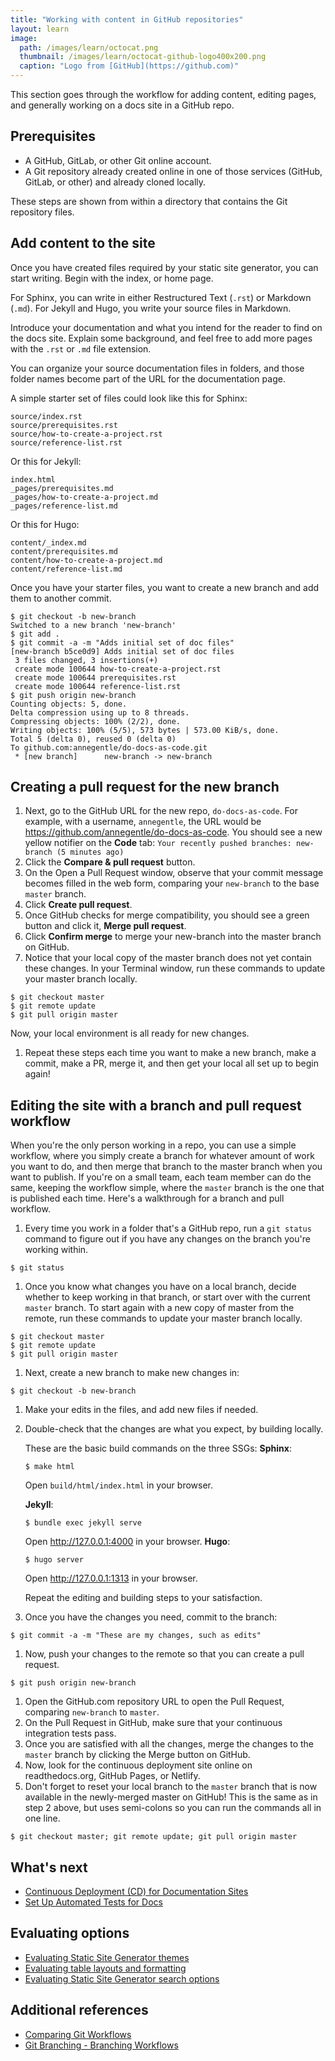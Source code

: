 ```yaml
---
title: "Working with content in GitHub repositories"
layout: learn
image:
  path: /images/learn/octocat.png
  thumbnail: /images/learn/octocat-github-logo400x200.png
  caption: "Logo from [GitHub](https://github.com)"
---
```


This section goes through the workflow for adding content, editing pages, and generally working on a docs site in a GitHub repo.

## Prerequisites

* A GitHub, GitLab, or other Git online account.
* A Git repository already created online in one of those services (GitHub, GitLab, or other) and already cloned locally.

These steps are shown from within a directory that contains the Git repository files.

## Add content to the site

Once you have created files required by your static site generator, you can start writing. Begin with the index, or home page.

For Sphinx, you can write in either Restructured Text (`.rst`) or Markdown (`.md`). For Jekyll and Hugo, you write your source files in Markdown.

Introduce your documentation and what you intend for the reader to find on the docs site. Explain some background, and feel free to add more pages with the `.rst` or `.md` file extension.

You can organize your source documentation files in folders, and those folder names become part of the URL for the documentation page.

A simple starter set of files could look like this for Sphinx:
```
source/index.rst
source/prerequisites.rst
source/how-to-create-a-project.rst
source/reference-list.rst
```

Or this for Jekyll:
```
index.html
_pages/prerequisites.md
_pages/how-to-create-a-project.md
_pages/reference-list.md
```
Or this for Hugo:
```
content/_index.md
content/prerequisites.md
content/how-to-create-a-project.md
content/reference-list.md
```

Once you have your starter files, you want to create a new branch and add them to another commit.
```
$ git checkout -b new-branch
Switched to a new branch 'new-branch'
$ git add .
$ git commit -a -m "Adds initial set of doc files"
[new-branch b5ce0d9] Adds initial set of doc files
 3 files changed, 3 insertions(+)
 create mode 100644 how-to-create-a-project.rst
 create mode 100644 prerequisites.rst
 create mode 100644 reference-list.rst
$ git push origin new-branch
Counting objects: 5, done.
Delta compression using up to 8 threads.
Compressing objects: 100% (2/2), done.
Writing objects: 100% (5/5), 573 bytes | 573.00 KiB/s, done.
Total 5 (delta 0), reused 0 (delta 0)
To github.com:annegentle/do-docs-as-code.git
 * [new branch]      new-branch -> new-branch
```

## Creating a pull request for the new branch

1. Next, go to the GitHub URL for the new repo, `do-docs-as-code`. For example, with a username, `annegentle`, the URL would be https://github.com/annegentle/do-docs-as-code. You should see a new yellow notifier on the **Code** tab:
`Your recently pushed branches: new-branch (5 minutes ago)`
1. Click the **Compare & pull request** button.
1. On the Open a Pull Request window, observe that your commit message becomes filled in the web form, comparing your `new-branch` to the base `master` branch.
1. Click **Create pull request**.
1. Once GitHub checks for merge compatibility, you should see a green button and click it, **Merge pull request**.
1. Click **Confirm merge** to merge your new-branch into the master branch on GitHub.
1. Notice that your local copy of the master branch does not yet contain these changes. In your Terminal window, run these commands to update your master branch locally.

```
$ git checkout master
$ git remote update
$ git pull origin master
```
Now, your local environment is all ready for new changes.
1. Repeat these steps each time you want to make a new branch, make a commit, make a PR, merge it, and then get your local all set up to begin again!

## Editing the site with a branch and pull request workflow

When you're the only person working in a repo, you can use a simple workflow, where you simply create a branch for whatever amount of work you want to do, and then merge that branch to the master branch when you want to publish. If you're on a small team, each team member can do the same, keeping the workflow simple, where the `master` branch is the one that is published each time. Here's a walkthrough for a branch and pull workflow.

1. Every time you work in a folder that's a GitHub repo, run a `git status` command to figure out if you have any changes on the branch you're working within.
  ```
  $ git status
  ```
1. Once you know what changes you have on a local branch, decide whether to keep working in that branch, or start over with the current `master` branch. To start again with a new copy of master from the remote, run these commands to update your master branch locally.
  ```
  $ git checkout master
  $ git remote update
  $ git pull origin master
  ```
1. Next, create a new branch to make new changes in:
  ```
  $ git checkout -b new-branch
  ```
1. Make your edits in the files, and add new files if needed.
1. Double-check that the changes are what you expect, by building locally.

    These are the basic build commands on the three SSGs:
    **Sphinx**:
    ```
    $ make html
    ```
    Open `build/html/index.html` in your browser.

    **Jekyll**:
    ```
    $ bundle exec jekyll serve
    ```
    Open http://127.0.0.1:4000 in your browser.
    **Hugo**:
    ```
    $ hugo server
    ```
    Open http://127.0.0.1:1313 in your browser.

    Repeat the editing and building steps to your satisfaction.

1. Once you have the changes you need, commit to the branch:
  ```
  $ git commit -a -m "These are my changes, such as edits"
  ```
1. Now, push your changes to the remote so that you can create a pull request.
  ```
  $ git push origin new-branch
  ```
1. Open the GitHub.com repository URL to open the Pull Request, comparing `new-branch` to `master`.
1. On the Pull Request in GitHub, make sure that your continuous integration tests pass.
1. Once you are satisfied with all the changes, merge the changes to the `master` branch by clicking the Merge button on GitHub.
1. Now, look for the continuous deployment site online on readthedocs.org, GitHub Pages, or Netlify.
1. Don't forget to reset your local branch to the `master` branch that is now available in the newly-merged master on GitHub! This is the same as in step 2 above, but uses semi-colons so you can run the commands all in one line.
  ```
  $ git checkout master; git remote update; git pull origin master
  ```

## What's next

* [Continuous Deployment (CD) for Documentation Sites](https://www.docslikecode.com/learn/05-cd-for-docs/)
* [Set Up Automated Tests for Docs](https://www.docslikecode.com/learn/06-test-docs-as-code/)

## Evaluating options

* [Evaluating Static Site Generator themes](https://www.docslikecode.com/learn/07-evaluating-ssg-themes/)
* [Evaluating table layouts and formatting](https://www.docslikecode.com/learn/08-evaluating-table-layouts/)
* [Evaluating Static Site Generator search options](https://www.docslikecode.com/learn/09-ssg-search-implementations/)

## Additional references

* [Comparing Git Workflows](https://www.atlassian.com/git/tutorials/comparing-workflows)
* [Git Branching - Branching Workflows](https://git-scm.com/book/en/v2/Git-Branching-Branching-Workflows)
